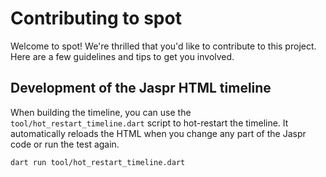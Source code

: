 # Contributing to spot

Welcome to spot!
We're thrilled that you'd like to contribute to this project.
Here are a few guidelines and tips to get you involved.

## Development of the Jaspr HTML timeline

When building the timeline, you can use the `tool/hot_restart_timeline.dart` script to hot-restart the timeline.
It automatically reloads the HTML when you change any part of the Jaspr code or run the test again.

```bash
dart run tool/hot_restart_timeline.dart
```
